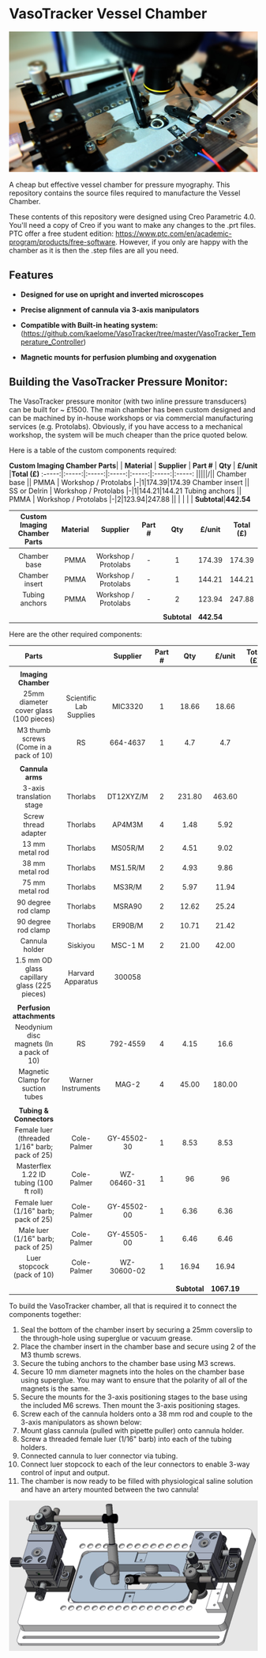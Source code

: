 VasoTracker Vessel Chamber
======
<img src="https://github.com/kaelome/VasoTracker/blob/master/VasoTracker_Vessel_Chamber/Images/MANN7249.JPG">

A cheap but effective vessel chamber for pressure myography. This repository contains the source files required to manufacture the Vessel Chamber.

These contents of this repository were designed using Creo Parametric 4.0. You'll need a copy of Creo if you want to make any changes to the .prt files. PTC offer a free student edition: https://www.ptc.com/en/academic-program/products/free-software. However, if you only are happy with the chamber as it is then the .step files are all you need.

## Features

* **Designed for use on upright and inverted microscopes**

* **Precise alignment of cannula via 3-axis manipulators**

* **Compatible with Built-in heating system:** (https://github.com/kaelome/VasoTracker/tree/master/VasoTracker_Temperature_Controller)

* **Magnetic mounts for perfusion plumbing and oxygenation**



## Building the VasoTracker Pressure Monitor:

The VasoTracker pressure monitor (with two inline pressure transducers) can be built for ~ £1500. The main chamber has been custom designed and can be machined by in-house workshops or via commercial manufacturing services (e.g. Protolabs). Obviously, if you have access to a mechanical workshop, the system will be much cheaper than the price quoted below.

Here is a table of the custom components required:

**Custom Imaging Chamber Parts**| | **Material** | **Supplier** | **Part #** | **Qty** | **£/unit** |**Total (£)**
:-----:|:-----:|:-----:|:-----:|:-----:|:-----:|:-----:
 |||||/||
 Chamber base   || PMMA | Workshop / Protolabs |-|1|174.39|174.39
 Chamber insert || SS or Delrin | Workshop / Protolabs |-|1|144.21|144.21
 Tubing anchors || PMMA | Workshop / Protolabs |-|2|123.94|247.88
  || | | | | **Subtotal**|**442.54**



  **Custom Imaging Chamber Parts**| **Material** |**Supplier**|**Part #**|**Qty**|**£/unit**|**Total (£)**
  :-----:|:-----:|:-----:|:-----:|:-----:|:-----:|:-----:
  ||||||
  Chamber base | PMMA | Workshop / Protolabs | - | 1 |174.39|174.39
  Chamber insert | PMMA | Workshop / Protolabs | - | 1 |144.21|144.21
  Tubing anchors | PMMA | Workshop / Protolabs | - | 2 |123.94|247.88
   ||||||
   | | | | |**Subtotal**|**442.54**




Here are the other required components:

**Parts**| |**Supplier**|**Part #**|**Qty**|**£/unit**|**Total (£)**
:-----:|:-----:|:-----:|:-----:|:-----:|:-----:|:-----:
||||||
**Imaging Chamber** ||||||
 |25mm diameter cover glass (100 pieces)|Scientific Lab Supplies|MIC3320|1|18.66|18.66
 |M3 thumb screws (Come in a pack of 10)|RS|664-4637|1|4.7|4.7
 ||||||
**Cannula arms** ||||||
 |3-axis translation stage|Thorlabs|DT12XYZ/M|2|231.80|463.60
 |Screw thread adapter|Thorlabs|AP4M3M|4|1.48|5.92
 |13 mm metal rod|Thorlabs|MS05R/M|2|4.51|9.02
 |38 mm metal rod|Thorlabs|MS1.5R/M|2|4.93|9.86
 |75 mm metal rod|Thorlabs|MS3R/M|2|5.97|11.94
 |90 degree rod clamp|Thorlabs|MSRA90|2|12.62|25.24
 |90 degree rod clamp|Thorlabs|ER90B/M|2|10.71|21.42
 |Cannula holder|Siskiyou|MSC-1 M|2|21.00|42.00
 |1.5 mm OD glass capillary glass (225 pieces)|Harvard Apparatus|300058| | |
 ||||||
 **Perfusion attachments** ||||||
 |Neodynium disc magnets (In a pack of 10)|RS|792-4559|4|4.15|16.6
 |Magnetic Clamp for suction tubes|Warner Instruments|MAG-2|4|45.00|180.00
 ||||||
**Tubing & Connectors** ||||||
 |Female luer  (threaded 1/16" barb; pack of 25)|Cole-Palmer|GY-45502-30|1|8.53|8.53
 |Masterflex 1.22 ID tubing (100 ft roll)|Cole-Palmer|WZ-06460-31|1|96|96
 |Female luer (1/16" barb; pack of 25)|Cole-Palmer|GY-45502-00|1|6.36|6.36
 |Male luer (1/16" barb; pack of 25)|Cole-Palmer|GY-45505-00|1|6.46|6.46
 |Luer stopcock (pack of 10)|Cole-Palmer|WZ-30600-02|1|16.94|16.94
 ||||||
 | | | | |**Subtotal**|**1067.19**

 To build the VasoTracker chamber, all that is required it to connect the components together:

 1.	Seal the bottom of the chamber insert by securing a 25mm coverslip to the through-hole using superglue or vacuum grease.
 2.	Place the chamber insert in the chamber base and secure using 2 of the M3 thumb screws.
 3.	Secure the tubing anchors to the chamber base using M3 screws.
 4.	Secure 10 mm diameter magnets into the holes on the chamber base using superglue. You may want to ensure that the polarity of all of the magnets is the same.
 5.	Secure the mounts for the 3-axis positioning stages to the base using the included M6 screws. Then mount the 3-axis positioning stages.
 6. Screw each of the cannula holders onto a 38 mm rod and couple to the 3-axis manipulators as shown below:
 7.	Mount glass cannula (pulled with pipette puller) onto cannula holder.
 8. Screw a threaded female luer (1/16" barb) into each of the tubing holders.
 9. Connected cannula to luer connector via tubing.
 10. Connect luer stopcock to each of the leur connectors to enable 3-way control of input and output.
 11. The chamber is now ready to be filled with physiological saline solution and have an artery mounted between the two cannula!

 <img src="https://github.com/kaelome/VasoTracker/blob/master/VasoTracker_Vessel_Chamber/Images/vasotracker_assembly.gif">
